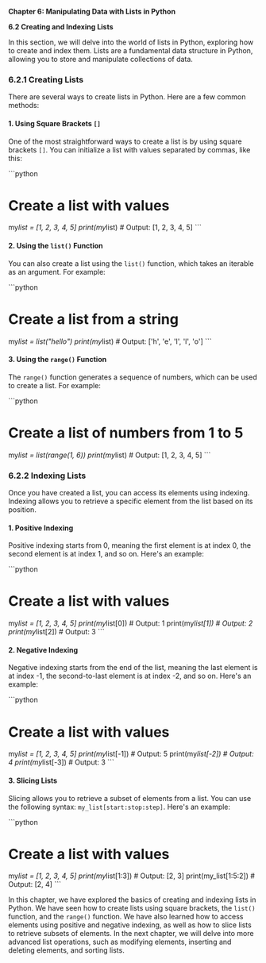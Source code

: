 <p><strong>Chapter 6: Manipulating Data with Lists in Python</strong></p>

<p><strong>6.2 Creating and Indexing Lists</strong></p>

<p>In this section, we will delve into the world of lists in Python, exploring how to create and index them. Lists are a fundamental data structure in Python, allowing you to store and manipulate collections of data.</p>

<h3>6.2.1 Creating Lists</h3>

<p>There are several ways to create lists in Python. Here are a few common methods:</p>

<h4>1. Using Square Brackets <code>[]</code></h4>

<p>One of the most straightforward ways to create a list is by using square brackets <code>[]</code>. You can initialize a list with values separated by commas, like this:</p>

<p>```python</p>

<h1>Create a list with values</h1>

<p>my<em>list = [1, 2, 3, 4, 5]
print(my</em>list)  # Output: [1, 2, 3, 4, 5]
```</p>

<h4>2. Using the <code>list()</code> Function</h4>

<p>You can also create a list using the <code>list()</code> function, which takes an iterable as an argument. For example:</p>

<p>```python</p>

<h1>Create a list from a string</h1>

<p>my<em>list = list("hello")
print(my</em>list)  # Output: ['h', 'e', 'l', 'l', 'o']
```</p>

<h4>3. Using the <code>range()</code> Function</h4>

<p>The <code>range()</code> function generates a sequence of numbers, which can be used to create a list. For example:</p>

<p>```python</p>

<h1>Create a list of numbers from 1 to 5</h1>

<p>my<em>list = list(range(1, 6))
print(my</em>list)  # Output: [1, 2, 3, 4, 5]
```</p>

<h3>6.2.2 Indexing Lists</h3>

<p>Once you have created a list, you can access its elements using indexing. Indexing allows you to retrieve a specific element from the list based on its position.</p>

<h4>1. Positive Indexing</h4>

<p>Positive indexing starts from 0, meaning the first element is at index 0, the second element is at index 1, and so on. Here's an example:</p>

<p>```python</p>

<h1>Create a list with values</h1>

<p>my<em>list = [1, 2, 3, 4, 5]
print(my</em>list[0])  # Output: 1
print(my<em>list[1])  # Output: 2
print(my</em>list[2])  # Output: 3
```</p>

<h4>2. Negative Indexing</h4>

<p>Negative indexing starts from the end of the list, meaning the last element is at index -1, the second-to-last element is at index -2, and so on. Here's an example:</p>

<p>```python</p>

<h1>Create a list with values</h1>

<p>my<em>list = [1, 2, 3, 4, 5]
print(my</em>list[-1])  # Output: 5
print(my<em>list[-2])  # Output: 4
print(my</em>list[-3])  # Output: 3
```</p>

<h4>3. Slicing Lists</h4>

<p>Slicing allows you to retrieve a subset of elements from a list. You can use the following syntax: <code>my_list[start:stop:step]</code>. Here's an example:</p>

<p>```python</p>

<h1>Create a list with values</h1>

<p>my<em>list = [1, 2, 3, 4, 5]
print(my</em>list[1:3])  # Output: [2, 3]
print(my_list[1:5:2])  # Output: [2, 4]
```</p>

<p>In this chapter, we have explored the basics of creating and indexing lists in Python. We have seen how to create lists using square brackets, the <code>list()</code> function, and the <code>range()</code> function. We have also learned how to access elements using positive and negative indexing, as well as how to slice lists to retrieve subsets of elements. In the next chapter, we will delve into more advanced list operations, such as modifying elements, inserting and deleting elements, and sorting lists.</p>
